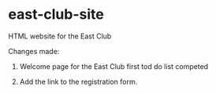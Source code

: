 # east-club-site
HTML website for the East Club

Changes made:

1. Welcome page for the East Club first tod do list competed

2. Add the link to the registration form.